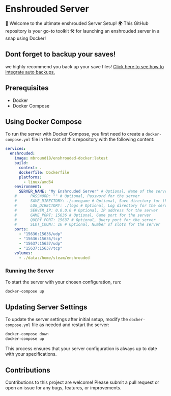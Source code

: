 # Enshrouded Server 

🌟 Welcome to the ultimate enshrouded Server Setup! 
🌍 This GitHub repository is your go-to toolkit 
🛠️ for launching an enshrouded server in a snap using Docker!


## Dont forget to backup your saves!

we highly recommend you back up your save files! [Click here to see how to integrate auto backups.](./docs/compose-with-backups.md)

## Prerequisites

- Docker
- Docker Compose

## Using Docker Compose

To run the server with Docker Compose, you first need to create a `docker-compose.yml` file in the root of this repository with the following content:

```yaml
services:
  enshrouded:
    image: mbround18/enshrouded-docker:latest
    build:
      context: .
      dockerfile: Dockerfile
      platforms:
        - linux/amd64
    environment:
      SERVER_NAME: "My Enshrouded Server" # Optional, Name of the server
    #      PASSWORD: "" # Optional, Password for the server
    #      SAVE_DIRECTORY: ./savegame # Optional, Save directory for the game
    #      LOG_DIRECTORY: ./logs # Optional, Log directory for the server
    #      SERVER_IP: 0.0.0.0 # Optional, IP address for the server
    #      GAME_PORT: 15636 # Optional, Game port for the server
    #      QUERY_PORT: 15637 # Optional, Query port for the server
    #      SLOT_COUNT: 16 # Optional, Number of slots for the server
    ports:
      - "15636:15636/udp"
      - "15636:15636/tcp"
      - "15637:15637/udp"
      - "15637:15637/tcp"
    volumes:
      - ./data:/home/steam/enshrouded
```

### Running the Server

To start the server with your chosen configuration, run:

```bash
docker-compose up
```

## Updating Server Settings

To update the server settings after initial setup, modify the `docker-compose.yml` file as needed and restart the server:

```bash
docker-compose down
docker-compose up
```

This process ensures that your server configuration is always up to date with your specifications.

## Contributions

Contributions to this project are welcome! Please submit a pull request or open an issue for any bugs, features, or improvements.

